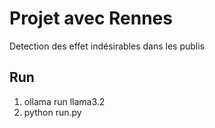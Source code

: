 # Projet avec Rennes
Detection des effet indésirables dans les publis


## Run
1) ollama run llama3.2
2) python run.py

